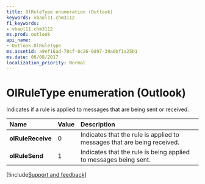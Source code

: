 ```yaml
---
title: OlRuleType enumeration (Outlook)
keywords: vbaol11.chm3112
f1_keywords:
- vbaol11.chm3112
ms.prod: outlook
api_name:
- Outlook.OlRuleType
ms.assetid: a9ef16ad-78cf-8c26-0897-39a0bf1a25b1
ms.date: 06/08/2017
localization_priority: Normal
---
```



# OlRuleType enumeration (Outlook)

Indicates if a rule is applied to messages that are being sent or received.



|Name|Value|Description|
|:-----|:-----|:-----|
| **olRuleReceive**|0|Indicates that the rule is applied to messages that are being received.|
| **olRuleSend**|1|Indicates that the rule is being applied to messages being sent.|

[!include[Support and feedback](~/includes/feedback-boilerplate.md)]